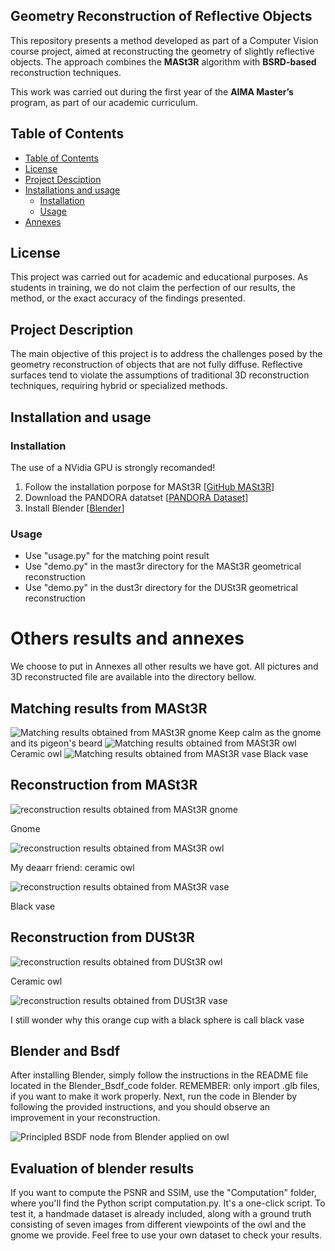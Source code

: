 ## Geometry Reconstruction of Reflective Objects

This repository presents a method developed as part of a Computer Vision course project, aimed at reconstructing the geometry of slightly reflective objects. The approach combines the **MASt3R** algorithm with **BSRD-based** reconstruction techniques.

This work was carried out during the first year of the **AIMA Master’s** program, as part of our academic curriculum.

## Table of Contents

- [Table of Contents](#table-of-contents)
- [License](#license)
- [Project Desciption](#project-description)
- [Installations and usage](#installation_and_usage)
  - [Installation](#installation)
  - [Usage](#usage)
- [Annexes](#annexes)

## License
This project was carried out for academic and educational purposes. As students in training, we do not claim the perfection of our results, the method, or the exact accuracy of the findings presented.

## Project Description

The main objective of this project is to address the challenges posed by the geometry reconstruction of objects that are not fully diffuse. Reflective surfaces tend to violate the assumptions of traditional 3D reconstruction techniques, requiring hybrid or specialized methods.

## Installation and usage
### Installation
The use of a NVidia GPU is strongly recomanded!

1. Follow the installation porpose for MASt3R
   [[GitHub MASt3R](https://github.com/naver/mast3r.git)]
3. Download the PANDORA datatset
   [[PANDORA Dataset](https://akshatdave.github.io/pandora/)]
5. Install Blender
   [[Blender](https://www.blender.org/)]

### Usage
- Use "usage.py" for the matching point result
- Use "demo.py" in the mast3r directory for the MASt3R geometrical reconstruction
- Use "demo.py" in the dust3r directory for the DUSt3R geometrical reconstruction

# Others results and annexes
We choose to put in Annexes all other results we have got. All pictures and 3D reconstructed file are available into the directory bellow.

## Matching results from MASt3R
![Matching results obtained from MASt3R gnome](gnome/Key_point_01_35_30_gnome.png)
Keep calm as the gnome and its pigeon's beard
![Matching results obtained from MASt3R owl](ceramic_owl/MASt3R/Key_point_01_35_30_ite.png)
Ceramic owl
![Matching results obtained from MASt3R vase](black_vase/MASt3R/Key_point_01_35_30_black_vase.png)
Black vase

## Reconstruction from MASt3R
![reconstruction results obtained from MASt3R gnome](gnome/gnome_master_blanc_4.5_conf.png)

Gnome

![reconstruction results obtained from MASt3R owl](ceramic_owl/MASt3R/minconf_2_blanc_side_view.png)

My deaarr friend: ceramic owl

![reconstruction results obtained from MASt3R vase](black_vase/MASt3R/ball_white_master4.png)

Black vase

## Reconstruction from DUSt3R
![reconstruction results obtained from DUSt3R owl](ceramic_owl/DUSt3R/duster_white.png)

Ceramic owl

![reconstruction results obtained from DUSt3R vase](black_vase/DUSt3R/ball_white_duster.png)

I still wonder why this orange cup with a black sphere is call black vase


## Blender and Bsdf
After installing Blender, simply follow the instructions in the README file located in the Blender_Bsdf_code folder.
REMEMBER: only import .glb files, if you want to make it work properly.
Next, run the code in Blender by following the provided instructions, and you should observe an improvement in your reconstruction.

![Principled BSDF node from Blender applied on owl](Computation\Owl_principle_BSF/07.png)




## Evaluation of blender results
If you want to compute the PSNR and SSIM, use the "Computation" folder, where you'll find the Python script computation.py. It's a one-click script.
To test it, a handmade dataset is already included, along with a ground truth consisting of seven images from different viewpoints of the owl and the gnome we provide.
Feel free to use your own dataset to check your results.
